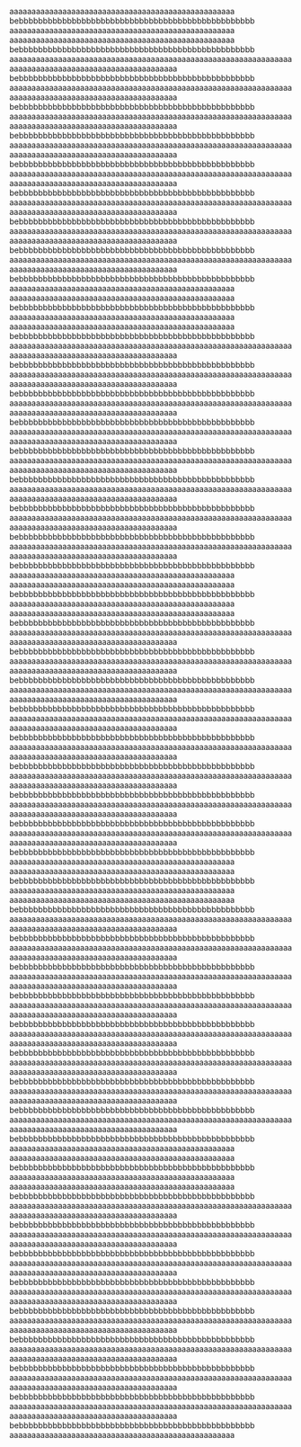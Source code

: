 aaaaaaaaaaaaaaaaaaaaaaaaaaaaaaaaaaaaaaaaaaaaaaaaaaa
bebbbbbbbbbbbbbbbbbbbbbbbbbbbbbbbbbbbbbbbbbbbbbbbbb
aaaaaaaaaaaaaaaaaaaaaaaaaaaaaaaaaaaaaaaaaaaaaaaaaaa
aaaaaaaaaaaaaaaaaaaaaaaaaaaaaaaaaaaaaaaaaaaaaaaaaaa
bebbbbbbbbbbbbbbbbbbbbbbbbbbbbbbbbbbbbbbbbbbbbbbbbb
aaaaaaaaaaaaaaaaaaaaaaaaaaaaaaaaaaaaaaaaaaaaaaaaaaaaaaaaaaaaaaaaaaaaaaaaaaaaaaaaaaaaaaaaaaaaaaaaaaaaaa
bebbbbbbbbbbbbbbbbbbbbbbbbbbbbbbbbbbbbbbbbbbbbbbbbb
aaaaaaaaaaaaaaaaaaaaaaaaaaaaaaaaaaaaaaaaaaaaaaaaaaaaaaaaaaaaaaaaaaaaaaaaaaaaaaaaaaaaaaaaaaaaaaaaaaaaaa
bebbbbbbbbbbbbbbbbbbbbbbbbbbbbbbbbbbbbbbbbbbbbbbbbb
aaaaaaaaaaaaaaaaaaaaaaaaaaaaaaaaaaaaaaaaaaaaaaaaaaaaaaaaaaaaaaaaaaaaaaaaaaaaaaaaaaaaaaaaaaaaaaaaaaaaaa
bebbbbbbbbbbbbbbbbbbbbbbbbbbbbbbbbbbbbbbbbbbbbbbbbb
aaaaaaaaaaaaaaaaaaaaaaaaaaaaaaaaaaaaaaaaaaaaaaaaaaaaaaaaaaaaaaaaaaaaaaaaaaaaaaaaaaaaaaaaaaaaaaaaaaaaaa
bebbbbbbbbbbbbbbbbbbbbbbbbbbbbbbbbbbbbbbbbbbbbbbbbb
aaaaaaaaaaaaaaaaaaaaaaaaaaaaaaaaaaaaaaaaaaaaaaaaaaaaaaaaaaaaaaaaaaaaaaaaaaaaaaaaaaaaaaaaaaaaaaaaaaaaaa
bebbbbbbbbbbbbbbbbbbbbbbbbbbbbbbbbbbbbbbbbbbbbbbbbb
aaaaaaaaaaaaaaaaaaaaaaaaaaaaaaaaaaaaaaaaaaaaaaaaaaaaaaaaaaaaaaaaaaaaaaaaaaaaaaaaaaaaaaaaaaaaaaaaaaaaaa
bebbbbbbbbbbbbbbbbbbbbbbbbbbbbbbbbbbbbbbbbbbbbbbbbb
aaaaaaaaaaaaaaaaaaaaaaaaaaaaaaaaaaaaaaaaaaaaaaaaaaaaaaaaaaaaaaaaaaaaaaaaaaaaaaaaaaaaaaaaaaaaaaaaaaaaaa
bebbbbbbbbbbbbbbbbbbbbbbbbbbbbbbbbbbbbbbbbbbbbbbbbb
aaaaaaaaaaaaaaaaaaaaaaaaaaaaaaaaaaaaaaaaaaaaaaaaaaaaaaaaaaaaaaaaaaaaaaaaaaaaaaaaaaaaaaaaaaaaaaaaaaaaaa
bebbbbbbbbbbbbbbbbbbbbbbbbbbbbbbbbbbbbbbbbbbbbbbbbb
aaaaaaaaaaaaaaaaaaaaaaaaaaaaaaaaaaaaaaaaaaaaaaaaaaa
aaaaaaaaaaaaaaaaaaaaaaaaaaaaaaaaaaaaaaaaaaaaaaaaaaa
bebbbbbbbbbbbbbbbbbbbbbbbbbbbbbbbbbbbbbbbbbbbbbbbbb
aaaaaaaaaaaaaaaaaaaaaaaaaaaaaaaaaaaaaaaaaaaaaaaaaaa
aaaaaaaaaaaaaaaaaaaaaaaaaaaaaaaaaaaaaaaaaaaaaaaaaaa
bebbbbbbbbbbbbbbbbbbbbbbbbbbbbbbbbbbbbbbbbbbbbbbbbb
aaaaaaaaaaaaaaaaaaaaaaaaaaaaaaaaaaaaaaaaaaaaaaaaaaaaaaaaaaaaaaaaaaaaaaaaaaaaaaaaaaaaaaaaaaaaaaaaaaaaaa
bebbbbbbbbbbbbbbbbbbbbbbbbbbbbbbbbbbbbbbbbbbbbbbbbb
aaaaaaaaaaaaaaaaaaaaaaaaaaaaaaaaaaaaaaaaaaaaaaaaaaaaaaaaaaaaaaaaaaaaaaaaaaaaaaaaaaaaaaaaaaaaaaaaaaaaaa
bebbbbbbbbbbbbbbbbbbbbbbbbbbbbbbbbbbbbbbbbbbbbbbbbb
aaaaaaaaaaaaaaaaaaaaaaaaaaaaaaaaaaaaaaaaaaaaaaaaaaaaaaaaaaaaaaaaaaaaaaaaaaaaaaaaaaaaaaaaaaaaaaaaaaaaaa
bebbbbbbbbbbbbbbbbbbbbbbbbbbbbbbbbbbbbbbbbbbbbbbbbb
aaaaaaaaaaaaaaaaaaaaaaaaaaaaaaaaaaaaaaaaaaaaaaaaaaaaaaaaaaaaaaaaaaaaaaaaaaaaaaaaaaaaaaaaaaaaaaaaaaaaaa
bebbbbbbbbbbbbbbbbbbbbbbbbbbbbbbbbbbbbbbbbbbbbbbbbb
aaaaaaaaaaaaaaaaaaaaaaaaaaaaaaaaaaaaaaaaaaaaaaaaaaaaaaaaaaaaaaaaaaaaaaaaaaaaaaaaaaaaaaaaaaaaaaaaaaaaaa
bebbbbbbbbbbbbbbbbbbbbbbbbbbbbbbbbbbbbbbbbbbbbbbbbb
aaaaaaaaaaaaaaaaaaaaaaaaaaaaaaaaaaaaaaaaaaaaaaaaaaaaaaaaaaaaaaaaaaaaaaaaaaaaaaaaaaaaaaaaaaaaaaaaaaaaaa
bebbbbbbbbbbbbbbbbbbbbbbbbbbbbbbbbbbbbbbbbbbbbbbbbb
aaaaaaaaaaaaaaaaaaaaaaaaaaaaaaaaaaaaaaaaaaaaaaaaaaaaaaaaaaaaaaaaaaaaaaaaaaaaaaaaaaaaaaaaaaaaaaaaaaaaaa
bebbbbbbbbbbbbbbbbbbbbbbbbbbbbbbbbbbbbbbbbbbbbbbbbb
aaaaaaaaaaaaaaaaaaaaaaaaaaaaaaaaaaaaaaaaaaaaaaaaaaaaaaaaaaaaaaaaaaaaaaaaaaaaaaaaaaaaaaaaaaaaaaaaaaaaaa
bebbbbbbbbbbbbbbbbbbbbbbbbbbbbbbbbbbbbbbbbbbbbbbbbb
aaaaaaaaaaaaaaaaaaaaaaaaaaaaaaaaaaaaaaaaaaaaaaaaaaa
aaaaaaaaaaaaaaaaaaaaaaaaaaaaaaaaaaaaaaaaaaaaaaaaaaa
bebbbbbbbbbbbbbbbbbbbbbbbbbbbbbbbbbbbbbbbbbbbbbbbbb
aaaaaaaaaaaaaaaaaaaaaaaaaaaaaaaaaaaaaaaaaaaaaaaaaaa
aaaaaaaaaaaaaaaaaaaaaaaaaaaaaaaaaaaaaaaaaaaaaaaaaaa
bebbbbbbbbbbbbbbbbbbbbbbbbbbbbbbbbbbbbbbbbbbbbbbbbb
aaaaaaaaaaaaaaaaaaaaaaaaaaaaaaaaaaaaaaaaaaaaaaaaaaaaaaaaaaaaaaaaaaaaaaaaaaaaaaaaaaaaaaaaaaaaaaaaaaaaaa
bebbbbbbbbbbbbbbbbbbbbbbbbbbbbbbbbbbbbbbbbbbbbbbbbb
aaaaaaaaaaaaaaaaaaaaaaaaaaaaaaaaaaaaaaaaaaaaaaaaaaaaaaaaaaaaaaaaaaaaaaaaaaaaaaaaaaaaaaaaaaaaaaaaaaaaaa
bebbbbbbbbbbbbbbbbbbbbbbbbbbbbbbbbbbbbbbbbbbbbbbbbb
aaaaaaaaaaaaaaaaaaaaaaaaaaaaaaaaaaaaaaaaaaaaaaaaaaaaaaaaaaaaaaaaaaaaaaaaaaaaaaaaaaaaaaaaaaaaaaaaaaaaaa
bebbbbbbbbbbbbbbbbbbbbbbbbbbbbbbbbbbbbbbbbbbbbbbbbb
aaaaaaaaaaaaaaaaaaaaaaaaaaaaaaaaaaaaaaaaaaaaaaaaaaaaaaaaaaaaaaaaaaaaaaaaaaaaaaaaaaaaaaaaaaaaaaaaaaaaaa
bebbbbbbbbbbbbbbbbbbbbbbbbbbbbbbbbbbbbbbbbbbbbbbbbb
aaaaaaaaaaaaaaaaaaaaaaaaaaaaaaaaaaaaaaaaaaaaaaaaaaaaaaaaaaaaaaaaaaaaaaaaaaaaaaaaaaaaaaaaaaaaaaaaaaaaaa
bebbbbbbbbbbbbbbbbbbbbbbbbbbbbbbbbbbbbbbbbbbbbbbbbb
aaaaaaaaaaaaaaaaaaaaaaaaaaaaaaaaaaaaaaaaaaaaaaaaaaaaaaaaaaaaaaaaaaaaaaaaaaaaaaaaaaaaaaaaaaaaaaaaaaaaaa
bebbbbbbbbbbbbbbbbbbbbbbbbbbbbbbbbbbbbbbbbbbbbbbbbb
aaaaaaaaaaaaaaaaaaaaaaaaaaaaaaaaaaaaaaaaaaaaaaaaaaaaaaaaaaaaaaaaaaaaaaaaaaaaaaaaaaaaaaaaaaaaaaaaaaaaaa
bebbbbbbbbbbbbbbbbbbbbbbbbbbbbbbbbbbbbbbbbbbbbbbbbb
aaaaaaaaaaaaaaaaaaaaaaaaaaaaaaaaaaaaaaaaaaaaaaaaaaaaaaaaaaaaaaaaaaaaaaaaaaaaaaaaaaaaaaaaaaaaaaaaaaaaaa
bebbbbbbbbbbbbbbbbbbbbbbbbbbbbbbbbbbbbbbbbbbbbbbbbb
aaaaaaaaaaaaaaaaaaaaaaaaaaaaaaaaaaaaaaaaaaaaaaaaaaa
aaaaaaaaaaaaaaaaaaaaaaaaaaaaaaaaaaaaaaaaaaaaaaaaaaa
bebbbbbbbbbbbbbbbbbbbbbbbbbbbbbbbbbbbbbbbbbbbbbbbbb
aaaaaaaaaaaaaaaaaaaaaaaaaaaaaaaaaaaaaaaaaaaaaaaaaaa
aaaaaaaaaaaaaaaaaaaaaaaaaaaaaaaaaaaaaaaaaaaaaaaaaaa
bebbbbbbbbbbbbbbbbbbbbbbbbbbbbbbbbbbbbbbbbbbbbbbbbb
aaaaaaaaaaaaaaaaaaaaaaaaaaaaaaaaaaaaaaaaaaaaaaaaaaaaaaaaaaaaaaaaaaaaaaaaaaaaaaaaaaaaaaaaaaaaaaaaaaaaaa
bebbbbbbbbbbbbbbbbbbbbbbbbbbbbbbbbbbbbbbbbbbbbbbbbb
aaaaaaaaaaaaaaaaaaaaaaaaaaaaaaaaaaaaaaaaaaaaaaaaaaaaaaaaaaaaaaaaaaaaaaaaaaaaaaaaaaaaaaaaaaaaaaaaaaaaaa
bebbbbbbbbbbbbbbbbbbbbbbbbbbbbbbbbbbbbbbbbbbbbbbbbb
aaaaaaaaaaaaaaaaaaaaaaaaaaaaaaaaaaaaaaaaaaaaaaaaaaaaaaaaaaaaaaaaaaaaaaaaaaaaaaaaaaaaaaaaaaaaaaaaaaaaaa
bebbbbbbbbbbbbbbbbbbbbbbbbbbbbbbbbbbbbbbbbbbbbbbbbb
aaaaaaaaaaaaaaaaaaaaaaaaaaaaaaaaaaaaaaaaaaaaaaaaaaaaaaaaaaaaaaaaaaaaaaaaaaaaaaaaaaaaaaaaaaaaaaaaaaaaaa
bebbbbbbbbbbbbbbbbbbbbbbbbbbbbbbbbbbbbbbbbbbbbbbbbb
aaaaaaaaaaaaaaaaaaaaaaaaaaaaaaaaaaaaaaaaaaaaaaaaaaaaaaaaaaaaaaaaaaaaaaaaaaaaaaaaaaaaaaaaaaaaaaaaaaaaaa
bebbbbbbbbbbbbbbbbbbbbbbbbbbbbbbbbbbbbbbbbbbbbbbbbb
aaaaaaaaaaaaaaaaaaaaaaaaaaaaaaaaaaaaaaaaaaaaaaaaaaaaaaaaaaaaaaaaaaaaaaaaaaaaaaaaaaaaaaaaaaaaaaaaaaaaaa
bebbbbbbbbbbbbbbbbbbbbbbbbbbbbbbbbbbbbbbbbbbbbbbbbb
aaaaaaaaaaaaaaaaaaaaaaaaaaaaaaaaaaaaaaaaaaaaaaaaaaaaaaaaaaaaaaaaaaaaaaaaaaaaaaaaaaaaaaaaaaaaaaaaaaaaaa
bebbbbbbbbbbbbbbbbbbbbbbbbbbbbbbbbbbbbbbbbbbbbbbbbb
aaaaaaaaaaaaaaaaaaaaaaaaaaaaaaaaaaaaaaaaaaaaaaaaaaaaaaaaaaaaaaaaaaaaaaaaaaaaaaaaaaaaaaaaaaaaaaaaaaaaaa
bebbbbbbbbbbbbbbbbbbbbbbbbbbbbbbbbbbbbbbbbbbbbbbbbb
aaaaaaaaaaaaaaaaaaaaaaaaaaaaaaaaaaaaaaaaaaaaaaaaaaa
aaaaaaaaaaaaaaaaaaaaaaaaaaaaaaaaaaaaaaaaaaaaaaaaaaa
bebbbbbbbbbbbbbbbbbbbbbbbbbbbbbbbbbbbbbbbbbbbbbbbbb
aaaaaaaaaaaaaaaaaaaaaaaaaaaaaaaaaaaaaaaaaaaaaaaaaaa
aaaaaaaaaaaaaaaaaaaaaaaaaaaaaaaaaaaaaaaaaaaaaaaaaaa
bebbbbbbbbbbbbbbbbbbbbbbbbbbbbbbbbbbbbbbbbbbbbbbbbb
aaaaaaaaaaaaaaaaaaaaaaaaaaaaaaaaaaaaaaaaaaaaaaaaaaaaaaaaaaaaaaaaaaaaaaaaaaaaaaaaaaaaaaaaaaaaaaaaaaaaaa
bebbbbbbbbbbbbbbbbbbbbbbbbbbbbbbbbbbbbbbbbbbbbbbbbb
aaaaaaaaaaaaaaaaaaaaaaaaaaaaaaaaaaaaaaaaaaaaaaaaaaaaaaaaaaaaaaaaaaaaaaaaaaaaaaaaaaaaaaaaaaaaaaaaaaaaaa
bebbbbbbbbbbbbbbbbbbbbbbbbbbbbbbbbbbbbbbbbbbbbbbbbb
aaaaaaaaaaaaaaaaaaaaaaaaaaaaaaaaaaaaaaaaaaaaaaaaaaaaaaaaaaaaaaaaaaaaaaaaaaaaaaaaaaaaaaaaaaaaaaaaaaaaaa
bebbbbbbbbbbbbbbbbbbbbbbbbbbbbbbbbbbbbbbbbbbbbbbbbb
aaaaaaaaaaaaaaaaaaaaaaaaaaaaaaaaaaaaaaaaaaaaaaaaaaaaaaaaaaaaaaaaaaaaaaaaaaaaaaaaaaaaaaaaaaaaaaaaaaaaaa
bebbbbbbbbbbbbbbbbbbbbbbbbbbbbbbbbbbbbbbbbbbbbbbbbb
aaaaaaaaaaaaaaaaaaaaaaaaaaaaaaaaaaaaaaaaaaaaaaaaaaaaaaaaaaaaaaaaaaaaaaaaaaaaaaaaaaaaaaaaaaaaaaaaaaaaaa
bebbbbbbbbbbbbbbbbbbbbbbbbbbbbbbbbbbbbbbbbbbbbbbbbb
aaaaaaaaaaaaaaaaaaaaaaaaaaaaaaaaaaaaaaaaaaaaaaaaaaaaaaaaaaaaaaaaaaaaaaaaaaaaaaaaaaaaaaaaaaaaaaaaaaaaaa
bebbbbbbbbbbbbbbbbbbbbbbbbbbbbbbbbbbbbbbbbbbbbbbbbb
aaaaaaaaaaaaaaaaaaaaaaaaaaaaaaaaaaaaaaaaaaaaaaaaaaaaaaaaaaaaaaaaaaaaaaaaaaaaaaaaaaaaaaaaaaaaaaaaaaaaaa
bebbbbbbbbbbbbbbbbbbbbbbbbbbbbbbbbbbbbbbbbbbbbbbbbb
aaaaaaaaaaaaaaaaaaaaaaaaaaaaaaaaaaaaaaaaaaaaaaaaaaaaaaaaaaaaaaaaaaaaaaaaaaaaaaaaaaaaaaaaaaaaaaaaaaaaaa
bebbbbbbbbbbbbbbbbbbbbbbbbbbbbbbbbbbbbbbbbbbbbbbbbb
aaaaaaaaaaaaaaaaaaaaaaaaaaaaaaaaaaaaaaaaaaaaaaaaaaa